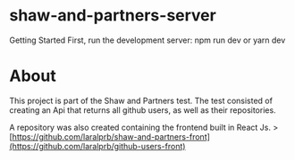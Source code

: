 # shaw-and-partners-server

Getting Started
First, run the development server:
npm run dev
or 
yarn dev

# About

This project is part of the Shaw and Partners test.
The test consisted of creating an Api that returns all github users, as well as their repositories.

A repository was also created containing the frontend built in React Js. > [https://github.com/laralprb/shaw-and-partners-front](https://github.com/laralprb/github-users-front)
